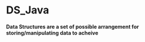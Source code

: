 # DS_Java

#### Data Structures are a set of possible arrangement for storing/manipulating data to acheive 